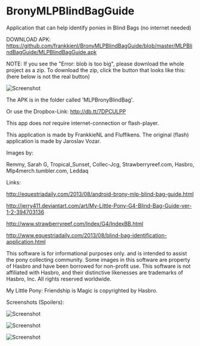 BronyMLPBlindBagGuide
=====================

Application that can help identify ponies in Blind Bags (no internet needed)

DOWNLOAD APK: https://github.com/frankkienl/BronyMLPBlindBagGuide/blob/master/MLPBlindBagGuide/MLPBlindBagGuide.apk

NOTE: If you see the "Error: blob is too big", please download the whole project as a zip.
To download the zip, click the button that looks like this: (here below is not the real button)

![Screenshot](https://raw.github.com/frankkienl/BronyMLPBlindBagGuide/master/screenshots/downloadzip.png "Screenshot")

The APK is in the folder called 'MLPBronyBlindBag'.

Or use the Dropbox-Link: http://db.tt/7DPCULPP


This app does *not* require internet-connection or flash-player.

This application is made by FrankkieNL and Fluffikens.
The original (flash) application is made by Jaroslav Vozar.

Images by:

Remmy, Sarah G, Tropical_Sunset, Collec-Jcg, Strawberryreef.com, Hasbro, Mlp4merch.tumbler.com, Leddaq

Links:

http://equestriadaily.com/2013/08/android-brony-mlp-blind-bag-guide.html

http://jerry411.deviantart.com/art/My-Little-Pony-G4-Blind-Bag-Guide-ver-1-2-394703136

http://www.strawberryreef.com/Index/G4/IndexBB.html

http://www.equestriadaily.com/2013/08/blind-bag-identification-application.html


This software is for informational purposes only.
and is intended to assist the pony collecting community.
Some images in this software are property of Hasbro and have been borrowed for non-profit use.
This software is not affiliated with Hasbro,
and their distinctive likenesses are trademarks of Hasbro, Inc. All rights reserved worldwide.

My Little Pony: Friendship is Magic is copyrighted by Hasbro.

Screenshots (Spoilers):

![Screenshot](https://raw.github.com/frankkienl/BronyMLPBlindBagGuide/master/screenshots/device-2013-08-30-115618.png "Screenshot")

![Screenshot](https://raw.github.com/frankkienl/BronyMLPBlindBagGuide/master/screenshots/device-2013-08-30-122616.png "Screenshot")

![Screenshot](https://raw.github.com/frankkienl/BronyMLPBlindBagGuide/master/screenshots/device-2013-08-30-122631.png "Screenshot")
